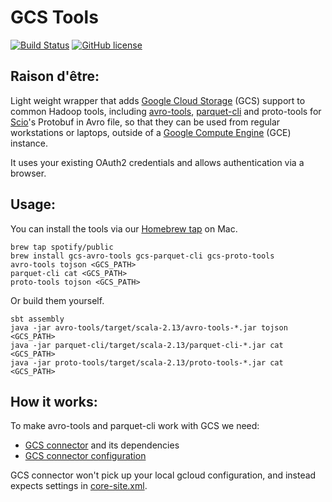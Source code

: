 GCS Tools
=========

[![Build Status](https://img.shields.io/github/workflow/status/spotify/gcs-tools/CI)](https://github.com/spotify/gcs-tools/actions?query=workflow%3ACI)
[![GitHub license](https://img.shields.io/github/license/spotify/gcs-tools.svg)](./LICENSE)

## Raison d'être:

Light weight wrapper that adds [Google Cloud
Storage](https://cloud.google.com/storage/) (GCS) support to common Hadoop
tools, including
[avro-tools](https://mvnrepository.com/artifact/org.apache.avro/avro-tools),
[parquet-cli](https://mvnrepository.com/artifact/org.apache.parquet/parquet-cli) and
proto-tools for [Scio](https://github.com/spotify/scio)'s Protobuf in Avro file,
so that they can be used from regular workstations or laptops, outside of a
[Google Compute Engine](https://cloud.google.com/compute/) (GCE) instance.

It uses your existing OAuth2 credentials and allows authentication via a browser.

## Usage:

You can install the tools via our [Homebrew tap](https://github.com/spotify/homebrew-public) on Mac.

```
brew tap spotify/public
brew install gcs-avro-tools gcs-parquet-cli gcs-proto-tools
avro-tools tojson <GCS_PATH>
parquet-cli cat <GCS_PATH>
proto-tools tojson <GCS_PATH>
```

Or build them yourself.

```
sbt assembly
java -jar avro-tools/target/scala-2.13/avro-tools-*.jar tojson <GCS_PATH>
java -jar parquet-cli/target/scala-2.13/parquet-cli-*.jar cat <GCS_PATH>
java -jar proto-tools/target/scala-2.13/proto-tools-*.jar cat <GCS_PATH>
```

## How it works:

To make avro-tools and parquet-cli work with GCS we need:
- [GCS connector](https://github.com/GoogleCloudPlatform/bigdata-interop) and its dependencies
- [GCS connector configuration](//github.com/spotify/gcs-tools/blob/master/shared/src/main/resources/core-site.xml)

GCS connector won't pick up your local gcloud configuration, and instead expects settings
in [core-site.xml](https://github.com/spotify/gcs-tools/blob/master/shared/src/main/resources/core-site.xml).
